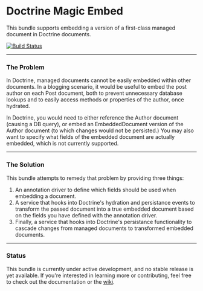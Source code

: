 Doctrine Magic Embed
====================

This bundle supports embedding a version of a first-class managed document in Doctrine documents.

[![Build Status](https://travis-ci.org/cygnusb2b/doctrine-magic-embed-bundle.png?branch=master)](https://travis-ci.org/cygnusb2b/doctrine-magic-embed-bundle)

---

### The Problem

In Doctrine, managed documents cannot be easily embedded within other documents. In a blogging scenario, it would be useful to embed the post author on each Post document, both to prevent unnecessary database lookups and to easily access methods or properties of the author, once hydrated.

In Doctrine, you would need to either reference the Author document (causing a DB query), or embed an EmbeddedDocument version of the Author document (to which changes would not be persisted.) You may also want to specify what fields of the embedded document are actually embedded, which is not currently supported.

---

### The Solution

This bundle attempts to remedy that problem by providing three things:

1. An annotation driver to define which fields should be used when embedding a document.
2. A service that hooks into Doctrine's hydration and persistance events to transform the passed document into a true embedded document based on the fields you have defined with the annotation driver.
3. Finally, a service that hooks into Doctrine's persistance functionality to cascade changes from managed documents to transformed embedded documents.

---

### Status

This bundle is currently under active development, and no stable release is yet available. If you're interested in learning more or contributing, feel free to check out the documentation or the [wiki](https://github.com/cygnusb2b/doctrine-magic-embed-bundle/wiki).
